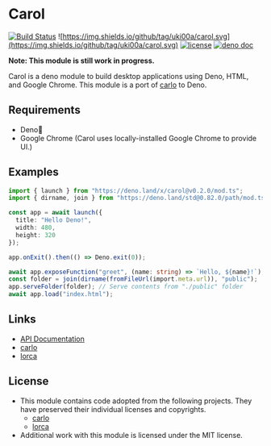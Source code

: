 # Carol

[![Build Status](https://github.com/uki00a/carol/workflows/ci/badge.svg)](https://github.com/uki00a/carol/actions)
![https://img.shields.io/github/tag/uki00a/carol.svg](https://img.shields.io/github/tag/uki00a/carol.svg)
[![license](https://img.shields.io/github/license/uki00a/carol.svg)](https://github.com/uki00a/carol)
[![deno doc](https://doc.deno.land/badge.svg)](https://doc.deno.land/https/deno.land/x/carol/mod.ts)

**Note: This module is still work in progress.**

Carol is a deno module to build desktop applications using Deno, HTML, and Google Chrome. This module is a port of [carlo](https://github.com/GoogleChromeLabs/carlo) to Deno.

## Requirements

- Deno🦕
- Google Chrome (Carol uses locally-installed Google Chrome to provide UI.)

## Examples

```typescript
import { launch } from "https://deno.land/x/carol@v0.2.0/mod.ts";
import { dirname, join } from "https://deno.land/std@0.82.0/path/mod.ts";

const app = await launch({
  title: "Hello Deno!",
  width: 480,
  height: 320
});

app.onExit().then(() => Deno.exit(0));

await app.exposeFunction("greet", (name: string) => `Hello, ${name}!`);
const folder = join(dirname(fromFileUrl(import.meta.url)), "public");
app.serveFolder(folder); // Serve contents from "./public" folder
await app.load("index.html");
```

## Links

- [API Documentation](https://doc.deno.land/https/deno.land/x/carol/mod.ts)
- [carlo](https://github.com/GoogleChromeLabs/carlo)
- [lorca](https://github.com/zserge/lorca)

## License

- This module contains code adopted from the following projects. They have preserved their individual licenses and copyrights.
  - [carlo](https://github.com/GoogleChromeLabs/carlo)
  - [lorca](https://github.com/zserge/lorca)
- Additional work with this module is licensed under the MIT license.
